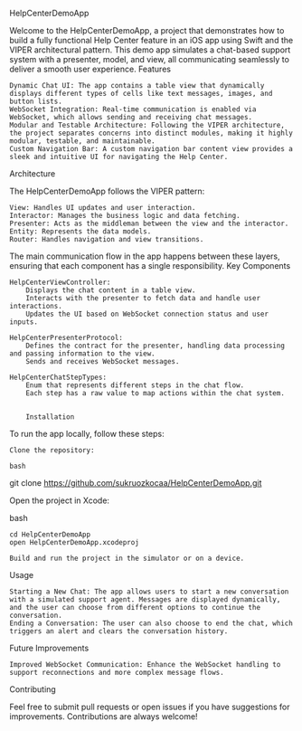 HelpCenterDemoApp

Welcome to the HelpCenterDemoApp, a project that demonstrates how to build a fully functional Help Center feature in an iOS app using Swift and the VIPER architectural pattern. This demo app simulates a chat-based support system with a presenter, model, and view, all communicating seamlessly to deliver a smooth user experience.
Features

    Dynamic Chat UI: The app contains a table view that dynamically displays different types of cells like text messages, images, and button lists.
    WebSocket Integration: Real-time communication is enabled via WebSocket, which allows sending and receiving chat messages.
    Modular and Testable Architecture: Following the VIPER architecture, the project separates concerns into distinct modules, making it highly modular, testable, and maintainable.
    Custom Navigation Bar: A custom navigation bar content view provides a sleek and intuitive UI for navigating the Help Center.

Architecture

The HelpCenterDemoApp follows the VIPER pattern:

    View: Handles UI updates and user interaction.
    Interactor: Manages the business logic and data fetching.
    Presenter: Acts as the middleman between the view and the interactor.
    Entity: Represents the data models.
    Router: Handles navigation and view transitions.

The main communication flow in the app happens between these layers, ensuring that each component has a single responsibility.
Key Components

    HelpCenterViewController:
        Displays the chat content in a table view.
        Interacts with the presenter to fetch data and handle user interactions.
        Updates the UI based on WebSocket connection status and user inputs.

    HelpCenterPresenterProtocol:
        Defines the contract for the presenter, handling data processing and passing information to the view.
        Sends and receives WebSocket messages.

    HelpCenterChatStepTypes:
        Enum that represents different steps in the chat flow.
        Each step has a raw value to map actions within the chat system.


        Installation

To run the app locally, follow these steps:

    Clone the repository:

    bash

git clone https://github.com/sukruozkocaa/HelpCenterDemoApp.git

Open the project in Xcode:

bash

    cd HelpCenterDemoApp
    open HelpCenterDemoApp.xcodeproj

    Build and run the project in the simulator or on a device.

Usage

    Starting a New Chat: The app allows users to start a new conversation with a simulated support agent. Messages are displayed dynamically, and the user can choose from different options to continue the conversation.
    Ending a Conversation: The user can also choose to end the chat, which triggers an alert and clears the conversation history.

Future Improvements

    Improved WebSocket Communication: Enhance the WebSocket handling to support reconnections and more complex message flows.

Contributing

Feel free to submit pull requests or open issues if you have suggestions for improvements. Contributions are always welcome!
